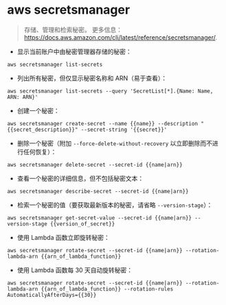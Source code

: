 # aws secretsmanager

> 存储、管理和检索秘密。
> 更多信息：<https://docs.aws.amazon.com/cli/latest/reference/secretsmanager/>.

- 显示当前账户中由秘密管理器存储的秘密：

`aws secretsmanager list-secrets`

- 列出所有秘密，但仅显示秘密名称和 ARN（易于查看）：

`aws secretsmanager list-secrets --query 'SecretList[*].{Name: Name, ARN: ARN}'`

- 创建一个秘密：

`aws secretsmanager create-secret --name {{name}} --description "{{secret_description}}" --secret-string '{{secret}}'`

- 删除一个秘密（附加 `--force-delete-without-recovery` 以立即删除而不进行任何恢复）：

`aws secretsmanager delete-secret --secret-id {{name|arn}}`

- 查看一个秘密的详细信息，但不包括秘密文本：

`aws secretsmanager describe-secret --secret-id {{name|arn}}`

- 检索一个秘密的值（要获取最新版本的秘密，请省略 `--version-stage`）：

`aws secretsmanager get-secret-value --secret-id {{name|arn}} --version-stage {{version_of_secret}}`

- 使用 Lambda 函数立即旋转秘密：

`aws secretsmanager rotate-secret --secret-id {{name|arn}} --rotation-lambda-arn {{arn_of_lambda_function}}`

- 使用 Lambda 函数每 30 天自动旋转秘密：

`aws secretsmanager rotate-secret --secret-id {{name|arn}} --rotation-lambda-arn {{arn_of_lambda_function}} --rotation-rules AutomaticallyAfterDays={{30}}`